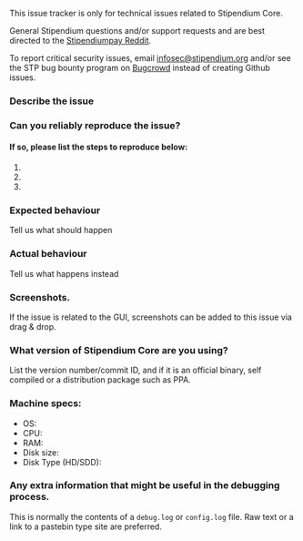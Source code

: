 <!--- Remove sections that do not apply -->

This issue tracker is only for technical issues related to Stipendium Core.

General Stipendium questions and/or support requests and are best directed to the [Stipendiumpay Reddit](https://www.reddit.com/r/stipendiumpay/).

To report critical security issues, email infosec@stipendium.org and/or see the STP bug bounty program on [Bugcrowd](https://bugcrowd.com/stipendiumdigitalcash) instead of creating Github issues.

### Describe the issue

### Can you reliably reproduce the issue?
#### If so, please list the steps to reproduce below:
1.
2.
3.

### Expected behaviour
Tell us what should happen

### Actual behaviour
Tell us what happens instead

### Screenshots.
If the issue is related to the GUI, screenshots can be added to this issue via drag & drop.

### What version of Stipendium Core are you using?
List the version number/commit ID, and if it is an official binary, self compiled or a distribution package such as PPA.

### Machine specs:
- OS:
- CPU:
- RAM:
- Disk size:
- Disk Type (HD/SDD):

### Any extra information that might be useful in the debugging process.
This is normally the contents of a `debug.log` or `config.log` file. Raw text or a link to a pastebin type site are preferred.
